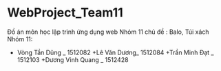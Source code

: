 # WebProject_Team11
Đồ án môn học lập trình ứng dụng web
Nhóm 11
chủ đề : Balo, Túi xách
Nhóm 11:
  + Vòng Tần Dũng _ 1512082
  +Lê Văn Dương_ 1512084
  +Trần Minh Đạt _ 1512103
  +Dương Vinh Quang _ 1512428
